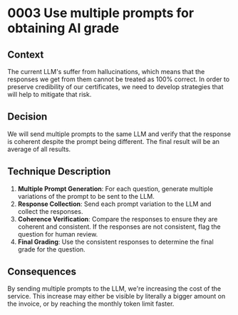 # 0003 Use multiple prompts for obtaining AI grade

## Context

The current LLM's suffer from hallucinations, which means that the responses we get from them cannot be treated as 100% correct.
In order to preserve credibility of our certificates, we need to develop strategies that will help to mitigate that risk. 

## Decision

We will send multiple prompts to the same LLM and verify that the response is coherent despite the prompt being different.
The final result will be an average of all results.

## Technique Description

1. **Multiple Prompt Generation**: For each question, generate multiple variations of the prompt to be sent to the LLM.
2. **Response Collection**: Send each prompt variation to the LLM and collect the responses.
3. **Coherence Verification**: Compare the responses to ensure they are coherent and consistent. If the responses are not consistent, flag the question for human review.
4. **Final Grading**: Use the consistent responses to determine the final grade for the question.

## Consequences

By sending multiple prompts to the LLM, we're increasing the cost of the service. This increase may either be visible
by literally a bigger amount on the invoice, or by reaching the monthly token limit faster.
